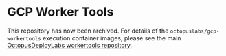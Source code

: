# GCP Worker Tools

This repository has now been archived. For details of the `octopuslabs/gcp-workertools` execution container images, please see the main [OctopusDeployLabs workertools repository](https://github.com/OctopusDeployLabs/workertools/?tab=readme-ov-file#gcp-workertools).

